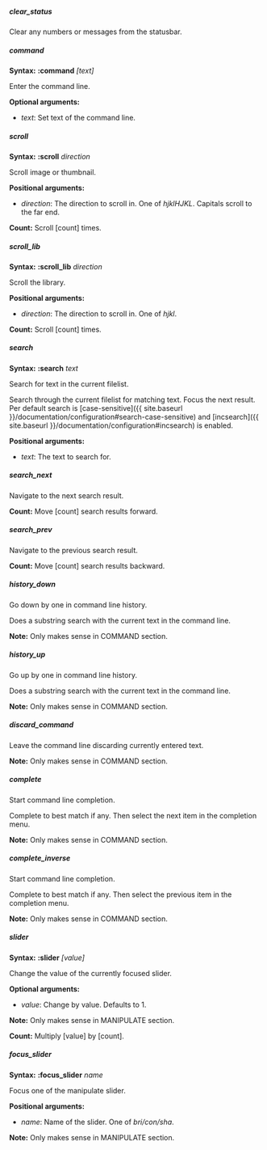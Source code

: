 ##### clear\_status
Clear any numbers or messages from the statusbar.

##### command
**Syntax:** <t class="command"><b>:command</b> <i>[text]</i></t>

Enter the command line.

**Optional arguments:**
* <i class="command">text</i>: Set text of the command line.

##### scroll
**Syntax:** <t class="command"><b>:scroll</b> <i>direction</i></t>

Scroll image or thumbnail.

**Positional arguments:**
* <i class="command">direction</i>: The direction to scroll in. One of <i class
  = "command">hjklHJKL</i>. Capitals scroll to the far end.

**Count:** Scroll [count] times.

##### scroll\_lib
**Syntax:** <t class="command"><b>:scroll_lib</b> <i>direction</i></t>

Scroll the library.

**Positional arguments:**
* <i class="command">direction</i>: The direction to scroll in. One of <i class
  = "command">hjkl</i>.

**Count:** Scroll [count] times.

##### search
**Syntax:** <t class="command"><b>:search</b> <i>text</i></t>

Search for text in the current filelist.

Search through the current filelist for matching text. Focus the next
result. Per default search is [case-sensitive]({{ site.baseurl
}}/documentation/configuration#search-case-sensitive) and [incsearch]({{
site.baseurl }}/documentation/configuration#incsearch) is enabled.

**Positional arguments:**
* <i class="command">text</i>: The text to search for.

##### search\_next
Navigate to the next search result.

**Count:** Move [count] search results forward.

##### search\_prev
Navigate to the previous search result.

**Count:** Move [count] search results backward.

##### history\_down
Go down by one in command line history.

Does a substring search with the current text in the command line.

**Note:** Only makes sense in COMMAND section.

##### history\_up
Go up by one in command line history.

Does a substring search with the current text in the command line.

**Note:** Only makes sense in COMMAND section.

##### discard\_command
Leave the command line discarding currently entered text.

**Note:** Only makes sense in COMMAND section.

##### complete
Start command line completion.

Complete to best match if any. Then select the next item in the
completion menu.

**Note:** Only makes sense in COMMAND section.

##### complete\_inverse
Start command line completion.

Complete to best match if any. Then select the previous item in the
completion menu.

**Note:** Only makes sense in COMMAND section.

##### slider
**Syntax:** <t class="command"><b>:slider</b> <i>[value]</i></t>

Change the value of the currently focused slider.

**Optional arguments:**
* <i class="command">value</i>: Change by value. Defaults to 1.

**Note:** Only makes sense in MANIPULATE section.

**Count:** Multiply [value] by [count].

##### focus\_slider
**Syntax:** <t class="command"><b>:focus_slider</b> <i>name</i></t>

Focus one of the manipulate slider.

**Positional arguments:**
* <i class="command">name</i>: Name of the slider. One of <i
  class="command">bri/con/sha</i>.

**Note:** Only makes sense in MANIPULATE section.
